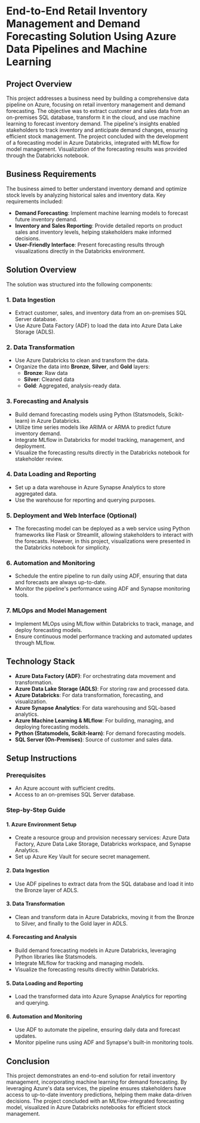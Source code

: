 # End-to-End Retail Inventory Management and Demand Forecasting Solution Using Azure Data Pipelines and Machine Learning


## Project Overview
This project addresses a business need by building a comprehensive data pipeline on Azure, focusing on retail inventory management and demand forecasting. The objective was to extract customer and sales data from an on-premises SQL database, transform it in the cloud, and use machine learning to forecast inventory demand. The pipeline's insights enabled stakeholders to track inventory and anticipate demand changes, ensuring efficient stock management. The project concluded with the development of a forecasting model in Azure Databricks, integrated with MLflow for model management. Visualization of the forecasting results was provided through the Databricks notebook.

## Business Requirements
The business aimed to better understand inventory demand and optimize stock levels by analyzing historical sales and inventory data. Key requirements included:
- **Demand Forecasting**: Implement machine learning models to forecast future inventory demand.
- **Inventory and Sales Reporting**: Provide detailed reports on product sales and inventory levels, helping stakeholders make informed decisions.
- **User-Friendly Interface**: Present forecasting results through visualizations directly in the Databricks environment.

## Solution Overview
The solution was structured into the following components:

### 1. Data Ingestion
- Extract customer, sales, and inventory data from an on-premises SQL Server database.
- Use Azure Data Factory (ADF) to load the data into Azure Data Lake Storage (ADLS).

### 2. Data Transformation
- Use Azure Databricks to clean and transform the data.
- Organize the data into **Bronze**, **Silver**, and **Gold** layers: 
  - **Bronze**: Raw data
  - **Silver**: Cleaned data
  - **Gold**: Aggregated, analysis-ready data.

### 3. Forecasting and Analysis
- Build demand forecasting models using Python (Statsmodels, Scikit-learn) in Azure Databricks.
- Utilize time series models like ARIMA or ARMA to predict future inventory demand.
- Integrate MLflow in Databricks for model tracking, management, and deployment.
- Visualize the forecasting results directly in the Databricks notebook for stakeholder review.

### 4. Data Loading and Reporting
- Set up a data warehouse in Azure Synapse Analytics to store aggregated data.
- Use the warehouse for reporting and querying purposes.

### 5. Deployment and Web Interface (Optional)
- The forecasting model can be deployed as a web service using Python frameworks like Flask or Streamlit, allowing stakeholders to interact with the forecasts. However, in this project, visualizations were presented in the Databricks notebook for simplicity.

### 6. Automation and Monitoring
- Schedule the entire pipeline to run daily using ADF, ensuring that data and forecasts are always up-to-date.
- Monitor the pipeline's performance using ADF and Synapse monitoring tools.

### 7. MLOps and Model Management
- Implement MLOps using MLflow within Databricks to track, manage, and deploy forecasting models.
- Ensure continuous model performance tracking and automated updates through MLflow.

## Technology Stack
- **Azure Data Factory (ADF)**: For orchestrating data movement and transformation.
- **Azure Data Lake Storage (ADLS)**: For storing raw and processed data.
- **Azure Databricks**: For data transformation, forecasting, and visualization.
- **Azure Synapse Analytics**: For data warehousing and SQL-based analytics.
- **Azure Machine Learning & MLflow**: For building, managing, and deploying forecasting models.
- **Python (Statsmodels, Scikit-learn)**: For demand forecasting models.
- **SQL Server (On-Premises)**: Source of customer and sales data.

## Setup Instructions

### Prerequisites
- An Azure account with sufficient credits.
- Access to an on-premises SQL Server database.

### Step-by-Step Guide

#### 1. Azure Environment Setup
- Create a resource group and provision necessary services: Azure Data Factory, Azure Data Lake Storage, Databricks workspace, and Synapse Analytics.
- Set up Azure Key Vault for secure secret management.

#### 2. Data Ingestion
- Use ADF pipelines to extract data from the SQL database and load it into the Bronze layer of ADLS.

#### 3. Data Transformation
- Clean and transform data in Azure Databricks, moving it from the Bronze to Silver, and finally to the Gold layer in ADLS.

#### 4. Forecasting and Analysis
- Build demand forecasting models in Azure Databricks, leveraging Python libraries like Statsmodels.
- Integrate MLflow for tracking and managing models.
- Visualize the forecasting results directly within Databricks.

#### 5. Data Loading and Reporting
- Load the transformed data into Azure Synapse Analytics for reporting and querying.

#### 6. Automation and Monitoring
- Use ADF to automate the pipeline, ensuring daily data and forecast updates.
- Monitor pipeline runs using ADF and Synapse's built-in monitoring tools.

## Conclusion
This project demonstrates an end-to-end solution for retail inventory management, incorporating machine learning for demand forecasting. By leveraging Azure's data services, the pipeline ensures stakeholders have access to up-to-date inventory predictions, helping them make data-driven decisions. The project concluded with an MLflow-integrated forecasting model, visualized in Azure Databricks notebooks for efficient stock management.

